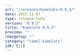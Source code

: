 ```yaml
---
url: "/releases/kamelets-0.9.3/"
date: 2022-11-07
type: release-note
version: "0.9.3"
title: "Kamelets 0.9.3"
preview: ""
changelog: ""
category: "camel-kamelets"
jdk: [11]
---
```

